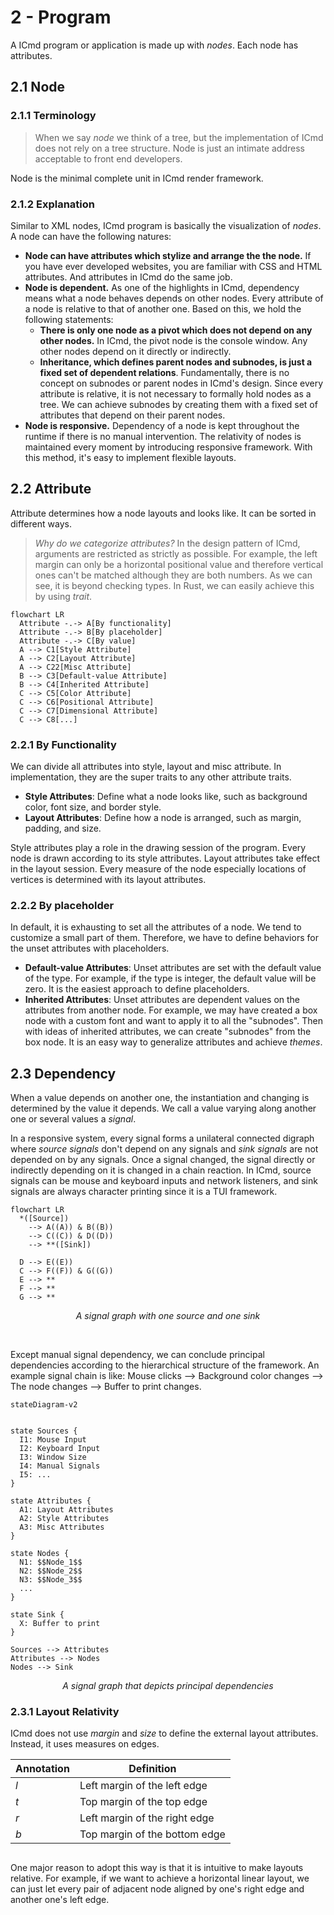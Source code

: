 # 2 - Program

A ICmd program or application is made up with _nodes_. Each node has attributes.

## 2.1 Node

### 2.1.1 Terminology
> When we say _node_ we think of a tree, but the implementation of ICmd does not rely on a tree structure. Node is just an intimate address acceptable to front end developers.

Node is the minimal complete unit in ICmd render framework.

### 2.1.2 Explanation
Similar to XML nodes, ICmd program is basically the visualization of _nodes_. A node can have the following natures:
- **Node can have attributes which stylize and arrange the the node.** If you have ever developed websites, you are familiar with CSS and HTML attributes. And attributes in ICmd do the same job.
- **Node is dependent.** As one of the highlights in ICmd, dependency means what a node behaves depends on other nodes. Every attribute of a node is relative to that of another one. Based on this, we hold the following statements:
    - **There is only one node as a pivot which does not depend on any other nodes.** In ICmd, the pivot node is the console window. Any other nodes depend on it directly or indirectly.
    - **Inheritance, which defines parent nodes and subnodes, is just a fixed set of dependent relations**. Fundamentally, there is no concept on subnodes or parent nodes in ICmd's design. Since every attribute is relative, it is not necessary to formally hold nodes as a tree. We can achieve subnodes by creating them with a fixed set of attributes that depend on their parent nodes.
- **Node is responsive.** Dependency of a node is kept throughout the runtime if there is no manual intervention. The relativity of nodes is maintained every moment by introducing responsive framework. With this method, it's easy to implement flexible layouts.

## 2.2 Attribute
Attribute determines how a node layouts and looks like. It can be sorted in different ways.

> *Why do we categorize attributes?* In the design pattern of ICmd, arguments are restricted as strictly as possible. For example, the left margin can only be a horizontal positional value and therefore vertical ones can't be matched although they are both numbers. As we can see, it is beyond checking types. In Rust, we can easily achieve this by using *trait*.
```mermaid
flowchart LR
  Attribute -.-> A[By functionality]
  Attribute -.-> B[By placeholder]
  Attribute -.-> C[By value]
  A --> C1[Style Attribute]
  A --> C2[Layout Attribute]
  A --> C22[Misc Attribute]
  B --> C3[Default-value Attribute]
  B --> C4[Inherited Attribute]
  C --> C5[Color Attribute]
  C --> C6[Positional Attribute]
  C --> C7[Dimensional Attribute]
  C --> C8[...]
```

### 2.2.1 By Functionality
We can divide all attributes into style, layout and misc attribute. In implementation, they are the super traits to any other attribute traits.
- **Style Attributes**: Define what a node looks like, such as background color, font size, and border style.
- **Layout Attributes**: Define how a node is arranged, such as margin, padding, and size.

Style attributes play a role in the drawing session of the program. Every node is drawn according to its style attributes. Layout attributes take effect in the layout session. Every measure of the node especially locations of vertices is determined with its layout attributes.

### 2.2.2 By placeholder

In default, it is exhausting to set all the attributes of a node. We tend to customize a small part of them. Therefore, we have to define behaviors for the unset attributes with placeholders.

- **Default-value Attributes**: Unset attributes are set with the default value of the type. For example, if the type is integer, the default value will be zero. It is the easiest approach to define placeholders.
- **Inherited Attributes**: Unset attributes are dependent values on the attributes from another node. For example, we may have created a box node with a custom font and want to apply it to all the "subnodes". Then with ideas of inherited attributes, we can create "subnodes" from the box node. It is an easy way to generalize attributes and achieve _themes_.


## 2.3 Dependency

When a value depends on another one, the instantiation and changing is determined by the value it depends. We call a value varying along another one or several values a _signal_.

In a responsive system, every signal forms a unilateral connected digraph where _source signals_ don't depend on any signals and _sink signals_ are not depended on by any signals. Once a signal changed, the signal directly or indirectly depending on it is changed in a chain reaction. In ICmd, source signals can be mouse and keyboard inputs and network listeners, and sink signals are always character printing since it is a TUI framework.

```mermaid
flowchart LR
  *([Source]) 
    --> A((A)) & B((B))
    --> C((C)) & D((D))
    --> **([Sink])

  D --> E((E))
  C --> F((F)) & G((G))
  E --> **
  F --> **
  G --> **
```

<p align="center" width="100%">
<i> A signal graph with one source and one sink</i>
</p>

<br>

Except manual signal dependency, we can conclude principal dependencies according to the hierarchical structure of the framework. An example signal chain is like: Mouse clicks --> Background color changes --> The node changes --> Buffer to print changes.

```mermaid
stateDiagram-v2


state Sources {
  I1: Mouse Input
  I2: Keyboard Input
  I3: Window Size
  I4: Manual Signals 
  I5: ...
}

state Attributes {
  A1: Layout Attributes
  A2: Style Attributes
  A3: Misc Attributes
}

state Nodes {
  N1: $$Node_1$$
  N2: $$Node_2$$
  N3: $$Node_3$$
  ...
}

state Sink {
  X: Buffer to print
}

Sources --> Attributes
Attributes --> Nodes
Nodes --> Sink
```

<p align="center" width="100%">
<i> A signal graph that depicts principal dependencies</i>
</p>


### 2.3.1 Layout Relativity
ICmd does not use _margin_ and _size_ to define the external layout attributes. Instead, it uses measures on edges.

| Annotation  | Definition |
| ------------- | ------------- |
| $l$  | Left margin of the left edge  |
| $t$  | Top margin of the top edge  |
| $r$  | Left margin of the right edge  |
| $b$  | Top margin of the bottom edge  |

<picture>
  <source media="(prefers-color-scheme: dark)" srcset="assets/2.2.1_dark.png">
  <source media="(prefers-color-scheme: light)" srcset="assets/2.2.1_light.png">
  <img srcset="assets/2.2.1_dark.png">
</picture>

One major reason to adopt this way is that it is intuitive to make layouts relative. For example, if we want to achieve a horizontal linear layout, we can just let every pair of adjacent node aligned by one's right edge and another one's left edge.